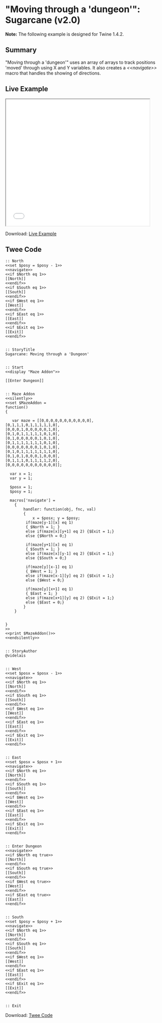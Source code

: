 # "Moving through a 'dungeon'": Sugarcane (v2.0)

<div class="alertbox warning"><strong>Note:</strong> The following example is designed for Twine 1.4.2.</div>

## Summary

"Moving through a 'dungeon'" uses an array of arrays to track positions 'moved' through using X and Y variables. It also creates a *&lt;&lt;navigate&gt;&gt;* macro that handles the showing of directions.

## Live Example

<section>
<iframe src="sugarcane_dungeonmoving_example.html" height=400 width=90%></iframe>


Download: <a href="sugarcane_dungeonmoving_example.html" target="_blank">Live Example</a>
</section>

## Twee Code

```
:: North
<<set $posy = $posy - 1>>
<<navigate>>
<<if $North eq 1>>
[[North]]
<<endif>>
<<if $South eq 1>>
[[South]]
<<endif>>
<<if $West eq 1>>
[[West]]
<<endif>>
<<if $East eq 1>>
[[East]]
<<endif>>
<<if $Exit eq 1>>
[[Exit]]
<<endif>>


:: StoryTitle
Sugarcane: Moving through a 'Dungeon'


:: Start
<<display "Maze Addon">>

[[Enter Dungeon]]


:: Maze Addon
<<silently>>
<<set $MazeAddon =
function() 
{
  
   var maze = [[0,0,0,0,0,0,0,0,0,0,0],
[0,1,1,1,0,1,1,1,1,1,0],
[0,0,0,1,0,0,0,0,0,1,0],
[0,1,0,1,1,1,1,1,0,1,0],
[0,1,0,0,0,0,0,1,0,1,0],
[0,1,1,1,1,1,1,1,0,1,0],
[0,0,0,0,0,0,0,1,0,1,0],
[0,1,0,1,1,1,1,1,1,1,0],
[0,1,0,1,0,0,0,1,0,0,0],
[0,1,1,1,0,1,1,1,1,2,0],
[0,0,0,0,0,0,0,0,0,0,0]];
   
  var x = 1;
  var y = 1;
  
  $posx = 1;
  $posy = 1;
  
  macros['navigate'] =
	{
		handler: function(obj, fnc, val)
		{
			x = $posx; y = $posy;
         if(maze[y-1][x] eq 1)
         { $North = 1; } 
         else if(maze[x][y+1] eq 2) {$Exit = 1;}
         else {$North = 0;}
         
         if(maze[y+1][x] eq 1) 
         { $South = 1; } 
         else if(maze[x][y-1] eq 2) {$Exit = 1;}
         else {$South = 0;}
         
         if(maze[y][x-1] eq 1) 
         { $West = 1; } 
         else if(maze[x-1][y] eq 2) {$Exit = 1;}
         else {$West = 0;}
         
         if(maze[y][x+1] eq 1) 
         { $East = 1; } 
         else if(maze[x+1][y] eq 2) {$Exit = 1;}
         else {$East = 0;}
		}
	}
   
   
}
>>
<<print $MazeAddon()>>
<<endsilently>>


:: StoryAuthor
@videlais


:: West
<<set $posx = $posx - 1>>
<<navigate>>
<<if $North eq 1>>
[[North]]
<<endif>>
<<if $South eq 1>>
[[South]]
<<endif>>
<<if $West eq 1>>
[[West]]
<<endif>>
<<if $East eq 1>>
[[East]]
<<endif>>
<<if $Exit eq 1>>
[[Exit]]
<<endif>>


:: East
<<set $posx = $posx + 1>>
<<navigate>>
<<if $North eq 1>>
[[North]]
<<endif>>
<<if $South eq 1>>
[[South]]
<<endif>>
<<if $West eq 1>>
[[West]]
<<endif>>
<<if $East eq 1>>
[[East]]
<<endif>>
<<if $Exit eq 1>>
[[Exit]]
<<endif>>


:: Enter Dungeon
<<navigate>>
<<if $North eq true>>
[[North]]
<<endif>>
<<if $South eq true>>
[[South]]
<<endif>>
<<if $West eq true>>
[[West]]
<<endif>>
<<if $East eq true>>
[[East]]
<<endif>>


:: South
<<set $posy = $posy + 1>>
<<navigate>>
<<if $North eq 1>>
[[North]]
<<endif>>
<<if $South eq 1>>
[[South]]
<<endif>>
<<if $West eq 1>>
[[West]]
<<endif>>
<<if $East eq 1>>
[[East]]
<<endif>>
<<if $Exit eq 1>>
[[Exit]]
<<endif>>


:: Exit

```

Download: <a href="sugarcane_dungeonmoving_twee.txt" target="_blank">Twee Code</a>
